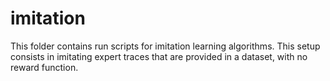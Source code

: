 # imitation

This folder contains run scripts for imitation learning algorithms. This setup
consists in imitating expert traces that are provided in a dataset, with no
reward function.
